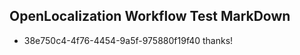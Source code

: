 ## OpenLocalization Workflow Test MarkDown
* 38e750c4-4f76-4454-9a5f-975880f19f40 thanks!

<!--HONumber=Jul16_HO5-->


